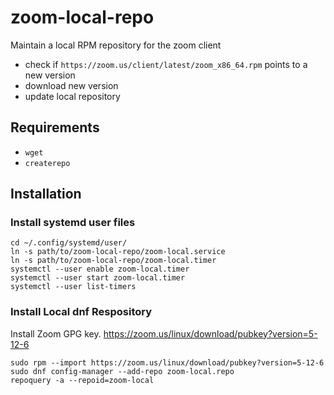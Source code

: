 # zoom-local-repo
Maintain a local RPM repository for the zoom client

* check if `https://zoom.us/client/latest/zoom_x86_64.rpm` points to a new version
* download new version
* update local repository

## Requirements

* `wget`
* `createrepo`

## Installation


### Install systemd user files
```
cd ~/.config/systemd/user/
ln -s path/to/zoom-local-repo/zoom-local.service
ln -s path/to/zoom-local-repo/zoom-local.timer
systemctl --user enable zoom-local.timer
systemctl --user start zoom-local.timer
systemctl --user list-timers
```

### Install Local dnf Respository
Install Zoom GPG key. https://zoom.us/linux/download/pubkey?version=5-12-6
```
sudo rpm --import https://zoom.us/linux/download/pubkey?version=5-12-6
sudo dnf config-manager --add-repo zoom-local.repo
repoquery -a --repoid=zoom-local
```
